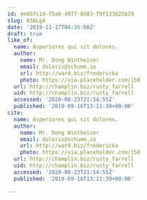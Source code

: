 ```yaml
---
id: 4e607c1d-f5a8-4977-8d83-f9f133825b29
slug: 03ALgA
date: '2019-11-17T04:35:08Z'
draft: true
like_of:
  name: Asperiores qui sit dolores.
  author:
    name: Mr. Dong Wintheiser
    email: doloris@schumm.io
    url: http://ward.biz/fredericka
    photo: https://via.placeholder.com/150
  url: http://champlin.biz/rusty_farrell
  uid: http://champlin.biz/rusty_farrell
  accessed: '2020-08-23T21:54:55Z'
  published: '2019-09-16T13:11:39+00:00'
cite:
  name: Asperiores qui sit dolores.
  author:
    name: Mr. Dong Wintheiser
    email: doloris@schumm.io
    url: http://ward.biz/fredericka
    photo: https://via.placeholder.com/150
  url: http://champlin.biz/rusty_farrell
  uid: http://champlin.biz/rusty_farrell
  accessed: '2020-08-23T21:54:55Z'
  published: '2019-09-16T13:11:39+00:00'

---
```



